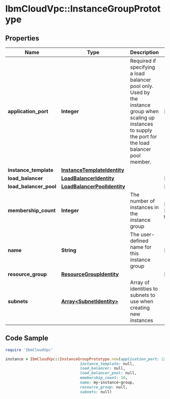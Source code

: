 # IbmCloudVpc::InstanceGroupPrototype

## Properties

Name | Type | Description | Notes
------------ | ------------- | ------------- | -------------
**application_port** | **Integer** | Required if specifying a load balancer pool only. Used by the instance group when scaling up instances to supply the port for the load balancer pool member. | [optional] 
**instance_template** | [**InstanceTemplateIdentity**](InstanceTemplateIdentity.md) |  | 
**load_balancer** | [**LoadBalancerIdentity**](LoadBalancerIdentity.md) |  | [optional] 
**load_balancer_pool** | [**LoadBalancerPoolIdentity**](LoadBalancerPoolIdentity.md) |  | [optional] 
**membership_count** | **Integer** | The number of instances in the instance group | [optional] [default to 0]
**name** | **String** | The user-defined name for this instance group | [optional] 
**resource_group** | [**ResourceGroupIdentity**](ResourceGroupIdentity.md) |  | [optional] 
**subnets** | [**Array&lt;SubnetIdentity&gt;**](SubnetIdentity.md) | Array of identities to subnets to use when creating new instances | 

## Code Sample

```ruby
require 'IbmCloudVpc'

instance = IbmCloudVpc::InstanceGroupPrototype.new(application_port: 22,
                                 instance_template: null,
                                 load_balancer: null,
                                 load_balancer_pool: null,
                                 membership_count: 10,
                                 name: my-instance-group,
                                 resource_group: null,
                                 subnets: null)
```


